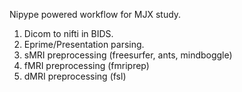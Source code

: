 Nipype powered workflow for MJX study.

1) Dicom to nifti in BIDS.
2) Eprime/Presentation parsing.
3) sMRI preprocessing (freesurfer, ants, mindboggle)
4) fMRI preprocessing (fmriprep)
5) dMRI preprocessing (fsl)
